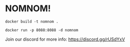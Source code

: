 # NOMNOM!

`docker build -t nomnom .`

`docker run -p 8088:8088 -d nomnom`

Join our discord for more info: https://discord.gg/rUSdYxV
